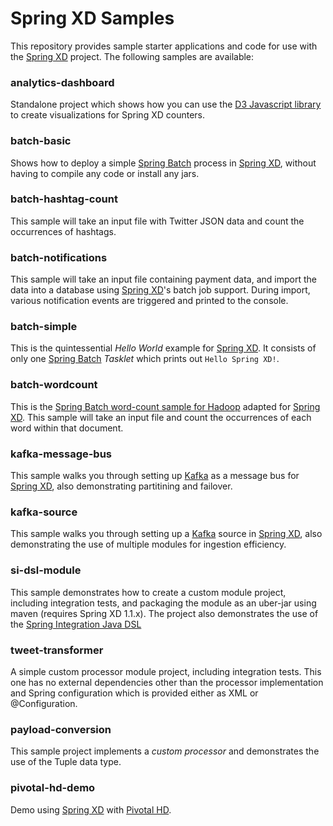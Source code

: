 Spring XD Samples
=================

This repository provides sample starter applications and code for use with the [Spring XD][] project. The following samples are available:

### analytics-dashboard

Standalone project which shows how you can use the [D3 Javascript library][] to create visualizations for Spring XD counters.

### batch-basic

Shows how to deploy a simple [Spring Batch][] process in [Spring XD][], without having to compile any code or install any jars.

### batch-hashtag-count

This sample will take an input file with Twitter JSON data and count the occurrences of hashtags.

### batch-notifications

This sample will take an input file containing payment data, and import the data into a database using [Spring XD][]'s batch job support. During import, various notification events are triggered and printed to the console.

### batch-simple

This is the quintessential *Hello World* example for [Spring XD][]. It consists of only one [Spring Batch] *Tasklet* which prints out `Hello Spring XD!`.

### batch-wordcount

This is the [Spring Batch word-count sample for Hadoop][] adapted for [Spring XD][]. This sample will take an input file and count the occurrences of each word within that document.

### kafka-message-bus

This sample walks you through setting up [Kafka][] as a message bus for [Spring XD][], also demonstrating partitining and failover.

### kafka-source

This sample walks you through setting up a [Kafka][] source in [Spring XD][], also demonstrating the use of multiple modules for ingestion efficiency.

### si-dsl-module

This sample demonstrates how to create a custom module project, including integration tests, and packaging the module as an uber-jar using maven (requires Spring XD 1.1.x). The project also demonstrates the use of the [Spring Integration Java DSL][]

### tweet-transformer

A simple custom processor module project, including integration tests. This one has no external dependencies other than the processor implementation and Spring configuration which is provided either as XML or @Configuration.

### payload-conversion

This sample project implements a *custom processor* and demonstrates the use of the Tuple data type.

### pivotal-hd-demo

Demo using [Spring XD][] with [Pivotal HD][].


[Spring XD]: https://github.com/spring-projects/spring-xd
[Spring Batch]: http://projects.spring.io/spring-batch/
[Spring Batch word-count sample for Hadoop]: https://github.com/SpringSource/spring-data-book/tree/master/hadoop/batch-wordcount
[D3 Javascript library]: http://d3js.org/
[Pivotal HD]: http://www.gopivotal.com/products/pivotal-hd
[Kafka]: http://kafka.apache.org
[Spring Integration Java DSL]: https://github.com/spring-projects/spring-integration-java-dsl
